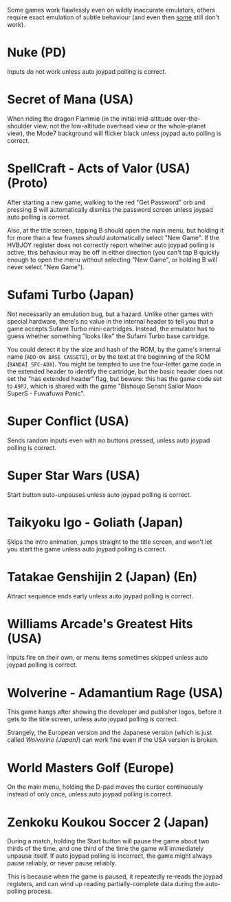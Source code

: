 Some games work flawlessly even on wildly inaccurate emulators,
others require exact emulation of subtle behaviour
(and even then [some](../../game-bugs/snes/) still don't work).

# Nuke (PD)

Inputs do not work unless auto joypad polling is correct.

# Secret of Mana (USA)

When riding the dragon Flammie
(in the initial mid-altitude over-the-shoulder view,
not the low-altitude overhead view
or the whole-planet view),
the Mode7 background will flicker black
unless joypad auto polling is correct.

# SpellCraft - Acts of Valor (USA) (Proto)

After starting a new game,
walking to the red "Get Password" orb and pressing B
will automatically dismiss the password screen
unless joypad auto polling is correct.

Also, at the title screen,
tapping B should open the main menu,
but holding it for more than a few frames
*should* automatically select "New Game".
If the HVBJOY register
does not correctly report whether auto joypad polling is active,
this behaviour may be off in either direction
(you can't tap B quickly enough to open the menu
without selecting "New Game",
or holding B will never select "New Game").

# Sufami Turbo (Japan)

Not necessarily an emulation bug, but a hazard.
Unlike other games with special hardware,
there's no value in the internal header to tell you that
a game accepts Sufami Turbo mini-cartridges.
Instead, the emulator has to guess whether
something "looks like" the Sufami Turbo base cartridge.

You could detect it by the size and hash of the ROM,
by the game's internal name (`ADD-ON BASE CASSETE`),
or by the text at the beginning of the ROM (`BANDAI SFC-ADX`).
You might be tempted
to use the four-letter game code in the extended header
to identify the cartridge,
but the basic header does not set the "has extended header" flag,
but beware:
this has the game code set to `A9PJ`,
which is shared with the game
"Bishoujo Senshi Sailor Moon SuperS - Fuwafuwa Panic".

# Super Conflict (USA)

Sends random inputs even with no buttons pressed,
unless auto joypad polling is correct.

# Super Star Wars (USA)

Start button auto-unpauses
unless auto joypad polling is correct.

# Taikyoku Igo - Goliath (Japan)

Skips the intro animation,
jumps straight to the title screen,
and won't let you start the game
unless auto joypad polling is correct.

# Tatakae Genshijin 2 (Japan) (En)

Attract sequence ends early
unless auto joypad polling is correct.

# Williams Arcade's Greatest Hits (USA)

Inputs fire on their own,
or menu items sometimes skipped
unless auto joypad polling is correct.

# Wolverine - Adamantium Rage (USA)

This game hangs after showing the developer and publisher logos,
before it gets to the title screen,
unless auto joypad polling is correct.

Strangely,
the European version
and the Japanese version
(which is just called *Wolverine (Japan)*)
can work fine even if the USA version is broken.

# World Masters Golf (Europe)

On the main menu,
holding the D-pad moves the cursor continuously
instead of only once,
unless auto joypad polling is correct.

# Zenkoku Koukou Soccer 2 (Japan)

During a match,
holding the Start button will pause the game about two thirds of the time,
and one third of the time the game will immediately unpause itself.
If auto joypad polling is incorrect,
the game might always pause reliably,
or never pause reliably.

This is because when the game is paused,
it repeatedly re-reads the joypad registers,
and can wind up reading partially-complete data
during the auto-polling process.
